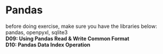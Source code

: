 # Pandas
before doing exercise, make sure you have the libraries below:<br>
pandas, openpyxl, sqlite3<br>
**D09: Using Pandas Read & Write Common Format**<br>
**D10: Pandas Data Index Operation**<br>